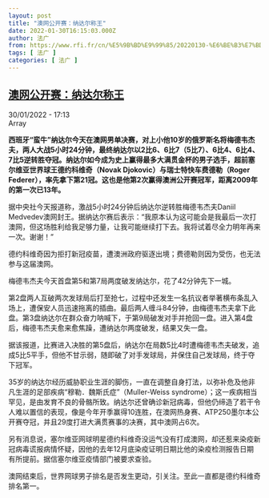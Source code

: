 ```yaml
---
layout: post
title: "澳网公开赛：纳达尔称王"
date: 2022-01-30T16:15:03.000Z
author: 法广
from: https://www.rfi.fr/cn/%E5%9B%BD%E9%99%85/20220130-%E6%BE%B3%E7%BD%91%E5%85%AC%E5%BC%80%E8%B5%9B-%E7%BA%B3%E8%BE%BE%E5%B0%94%E7%A7%B0%E7%8E%8B
tags: [ 法广 ]
categories: [ 法广 ]
---
```

<!--1643559303000-->
[澳网公开赛：纳达尔称王](https://www.rfi.fr/cn/%E5%9B%BD%E9%99%85/20220130-%E6%BE%B3%E7%BD%91%E5%85%AC%E5%BC%80%E8%B5%9B-%E7%BA%B3%E8%BE%BE%E5%B0%94%E7%A7%B0%E7%8E%8B)
------

<div>
<div>30/01/2022 - 17:13</div>Array<p><strong>                    西班牙“蛮牛”纳达尔今天在澳网男单决赛，对上小他10岁的俄罗斯名将梅德韦杰夫，两人大战5小时24分钟，最终纳达尔以2比6、6比7（5比7）、6比4、6比4、7比5逆转胜夺冠。纳达尔如今成为史上赢得最多大满贯金杯的男子选手，超前塞尔维亚世界球王德约科维奇（Novak Djokovic）与瑞士特快车费德勒（Roger Federer），率先拿下第21冠。这也是他第2次赢得澳洲公开赛冠军，距离2009年的第一次已13年。                </strong></p><div >                    <p>据中央社今天报道称，激战5小时24分钟后纳达尔逆转胜梅德韦杰夫Daniil Medvedev澳网封王。据纳达尔赛后表示：“我原本认为这可能会是我最后一次打澳网，但这场胜利给我足够力量，让我可能继续打下去。我将试着尽全力明年再来一次。谢谢！”</p><p>德约科维奇因为拒打新冠疫苗，遭澳洲政府驱逐出境；费德勒则因为受伤，也无法参与这届澳网。</p><p>梅德韦杰夫今天首盘第5和第7局两度破发纳达尔，花了42分钟先下一城。</p><p>第2盘两人互破两次发球局后打至抢七，过程中还发生一名抗议者举著横布条乱入场上，遭保安人员迅速拖离的插曲。最后两人缠斗84分钟，由梅德韦杰夫拿下此盘。第3盘纳达尔在群众奋力呐喊下，于第9局破发对手并抢回一盘。进入第4盘后，梅德韦杰夫愈来愈焦躁，遭纳达尔两度破发，结果又失一盘。</p><p>据该报道，比赛进入决胜的第5盘后，纳达尔在局数5比4时遭梅德韦杰夫破发，追成5比5平手，但他不甘示弱，随即破了对手发球局，并保住自己发球局，终于夺下冠军。</p><p>35岁的纳达尔经历威胁职业生涯的脚伤，一直在调整自身打法，以弥补危及他非凡生涯的足部疾病“穆勒．魏斯氏症”（Muller-Weiss syndrome）；这一疾病相当罕见，是由发育不良的骨骼所致。纳达尔还曾确诊新冠病毒，但他仍缔造了若干令人难以置信的表现，像是今年开季赢得10连胜，在澳网热身赛、ATP250墨尔本公开赛夺冠，并且29度打进大满贯赛事的决赛，其中澳网占6次。</p><p>另有消息说，塞尔维亚网球明星德约科维奇没运气没有打成澳网，却还惹来染疫新冠病毒谎报病情怀疑，因他的去年12月底染疫证明日期比他的染疫检测报告日期有所提前。据信塞尔维亚疫情部门被要求查验。</p><p>澳网结束后，世界网球男子排名是否发生更动，引关注。至此一直都是德约科维奇排名第一。</p>                                            <div data-selfpromo-newsletter>    </div>    <div data-selfpromo-app>    </div>                </div>
</div>
